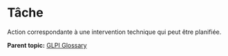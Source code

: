 Tâche
=====

Action correspondante à une intervention technique qui peut être
planifiée.

**Parent topic:** [GLPI Glossary](../../glpi/glossary.html)
